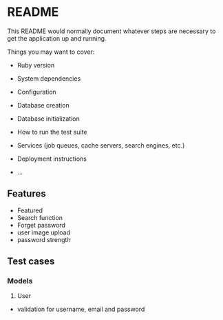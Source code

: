 # README

This README would normally document whatever steps are necessary to get the
application up and running.

Things you may want to cover:

* Ruby version

* System dependencies

* Configuration

* Database creation

* Database initialization

* How to run the test suite

* Services (job queues, cache servers, search engines, etc.)

* Deployment instructions

* ...

## Features
* Featured
* Search function
* Forget password
* user image upload
* password strength


## Test cases

### Models
1. User
* validation for username, email and password
